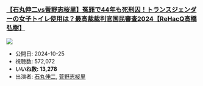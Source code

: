 ### [【石丸伸二vs菅野志桜里】冤罪で44年も死刑囚！トランスジェンダーの女子トイレ使用は？最高裁裁判官国民審査2024【ReHacQ高橋弘樹】](https://www.youtube.com/watch?v=mtvUqEa2pBY)
[![](https://img.youtube.com/vi/mtvUqEa2pBY/sddefault.jpg)](https://www.youtube.com/watch?v=mtvUqEa2pBY)
-   公開日: 2024-10-25
-   視聴数: 572,072
-   **いいね数: 13,278**
-   出演者: [石丸伸二](/rehacq_fan/people/石丸伸二 "wikilink"), [菅野志桜里](/rehacq_fan/people/菅野志桜里 "wikilink")
